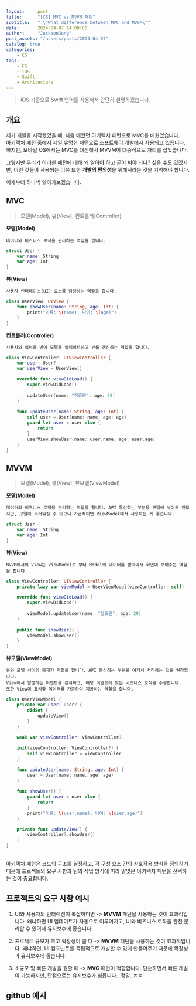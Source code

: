 ```yaml
---
layout:     post
title:      "[CS] MVC vs MVVM 패턴"
subtitle:   " \"What difference between MVC and MVVM\""
date:       2024-04-07 14:00:00
author:     "JacksonJang"
post_assets: "/assets/posts/2024-04-07"
catalog: true
categories:
    - CS
tags:
    - CS
    - iOS
    - Swift
    - Architecture
---
```

> iOS 기준으로 Swift 언어를 사용해서 간단히 설명하겠습니다.

## 개요
제가 개발을 시작했었을 때, 처음 배웠던 아키텍처 패턴으로 MVC를 배웠었습니다.
<br />
아키텍처 패턴 중에서 제일 유명한 패턴으로 소프트웨어 개발에서 사용되고 있습니다.
<br />
하지만, 모바일 OS에서는 MVC를 대신해서 MVVM이 대중적으로 자리를 잡았습니다.

그렇지만 우리가 이러한 패턴에 대해 왜 알아야 하고 굳이 써야 되나? 싶을 수도 있겠지만, 이런 것들이 사용되는 이유 또한 **개발의 편의성**을 위해서라는 것을 기억해야 합니다.

이제부터 하나씩 알아가보겠습니다.

## MVC
> 모델(Model), 뷰(View), 컨트롤러(Controller)

**모델(Model)**
~~~
데이터와 비즈니스 로직을 관리하는 역할을 합니다.
~~~
```swift
struct User {
    var name: String
    var age: Int
}
```

**뷰(View)**
~~~
사용자 인터페이스(UI) 요소를 담당하는 역할을 합니다.
~~~
```swift
class UserView: UIView {
    func showUser(name: String, age: Int) {
        print("이름: \(name), 나이: \(age)")
    }
}
```

**컨트롤러(Controller)**
~~~
사용자의 입력을 받아 모델을 업데이트하고 뷰를 갱신하는 역할을 합니다.
~~~
```swift
class ViewController: UIViewController {
    var user: User?
    var userView = UserView()

    override func viewDidLoad() {
        super.viewDidLoad()
        
        updateUser(name: "장효원", age: 29)
    }
    
    func updateUser(name: String, age: Int) {
        self.user = User(name: name, age: age)
        guard let user = user else {
            return
        }
        userView.showUser(name: user.name, age: user.age)
    }
}
```

## MVVM
> 모델(Model), 뷰(View), 뷰모델(ViewModel)

**모델(Model)**
~~~
데이터와 비즈니스 로직을 관리하는 역할을 합니다. API 통신하는 부분을 모델에 넣어도 괜찮지만, 모델이 무거워질 수 있으니 가급적이면 ViewModel에서 사용하는 게 좋습니다.
~~~
```swift
struct User {
    var name: String
    var age: Int
}
```

**뷰(View)**
~~~
MVVM에서의 View는 ViewModel로 부터 Model의 데이터를 받아와서 화면에 보여주는 역할을 합니다.
~~~
```swift
class ViewController: UIViewController {
    private lazy var viewModel = UserViewModel(viewController: self)

    override func viewDidLoad() {
        super.viewDidLoad()
        
        viewModel.updateUser(name: "장효원", age: 29)
    }
    
    public func showUser() {
        viewModel.showUser()
    }
}
```

**뷰모델(ViewModel)**
~~~
뷰와 모델 사이의 중재자 역할을 합니다. API 통신하는 부분을 여기서 처리하는 것을 권장합니다.
View에서 발생하는 이벤트를 감지하고, 해당 이벤트에 맞는 비즈니스 로직을 수행합니다.
또한 View에 표시할 데이터를 가공하여 제공하는 역할을 합니다.
~~~
```swift
class UserViewModel {
    private var user: User? {
        didSet {
            updateView()
        }
    }
    
    weak var viewController: ViewController?

    init(viewController: ViewController?) {
        self.viewController = viewController
    }

    func updateUser(name: String, age: Int) {
        user = User(name: name, age: age)
    }
    
    func showUser() {
        guard let user = user else {
            return
        }
        print("이름: \(user.name), 나이: \(user.age)")
    }

    private func updateView() {
        viewController?.showUser()
    }
}

```
<br />
아키텍처 패턴은 코드의 구조를 결정하고, 각 구성 요소 간의 상호작용 방식을 정의하기 때문에 프로젝트의 요구 사항과 팀의 작업 방식에 따라 알맞은 아키텍처 패턴을 선택하는 것이 중요합니다.

## 프로젝트의 요구 사항 예시
1. UI와 사용자의 인터렉션이 복잡하다면
-> **MVVM** 패턴을 사용하는 것이 효과적입니다. 왜냐하면 UI 업데이트가 자동으로 이루어지고, UI와 비즈니스 로직을 완전 분리할 수 있어서 유지보수에 좋습니다.

2. 프로젝트 규모가 크고 확장성이 클 때
-> **MVVM** 패턴을 사용하는 것이 효과적입니다. 왜냐하면, UI 컴포넌트를 독립적으로 개발할 수 있게 만들어주기 때문에 확장성과 유지보수에 좋습니다.

3. 소규모 및 빠른 개발을 원할 때
-> **MVC** 패턴이 적합합니다. 단순하면서 빠른 개발이 가능하지만, 단점으로는 유지보수가 힘듭니다.. 정말..ㅎㅎ

## github 예시
